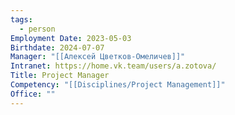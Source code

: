 ```yaml
---
tags:
  - person
Employment Date: 2023-05-03
Birthdate: 2024-07-07
Manager: "[[Алексей Цветков-Омеличев]]"
Intranet: https://home.vk.team/users/a.zotova/
Title: Project Manager
Competency: "[[Disciplines/Project Management]]"
Office: ""
---
```

